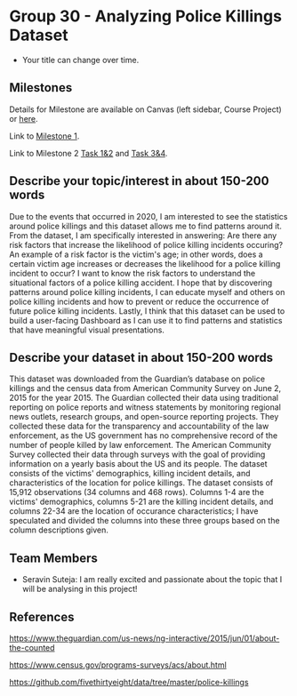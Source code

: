 # Group 30 - Analyzing Police Killings Dataset

- Your title can change over time.

## Milestones

Details for Milestone are available on Canvas (left sidebar, Course Project) or [here](https://firas.moosvi.com/courses/data301/project/milestone01.html).

Link to [Milestone 1](https://github.com/data301-2021-summer2/group30-project/blob/main/analysis/Seravin/milestone1.ipynb).

Link to Milestone 2 [Task 1&2](https://github.com/data301-2021-summer2/group30-project/blob/main/analysis/Seravin/Milestone2/Milestone2_task_1%262.ipynb) and [Task 3&4](https://github.com/data301-2021-summer2/group30-project/blob/main/analysis/Seravin/Milestone2/Milestone2_task_3%264.ipynb).

## Describe your topic/interest in about 150-200 words

Due to the events that occurred in 2020, I am interested to see the statistics around police killings and this dataset allows me to find patterns around it. From the dataset, I am specifically interested in answering: Are there any risk factors that increase the likelihood of  police killing incidents occuring? An example of a risk factor is the victim's age; in other words, does a certain victim age increases or decreases the likelihood for a police killing incident to occur? I want to know the risk factors to understand the situational factors of a police killing accident. I hope that by discovering patterns around police killing incidents, I can educate myself and others on police killing incidents and how to prevent or reduce the occurrence of future police killing incidents. Lastly, I think that this dataset can be used to build a user-facing Dashboard as I can use it to find patterns and statistics that have meaningful visual presentations.


## Describe your dataset in about 150-200 words

This dataset was downloaded from the Guardian’s database on police killings and the census data from American Community Survey on June 2, 2015 for the year 2015. The Guardian collected their data using traditional reporting on police reports and witness statements by monitoring regional news outlets, research groups, and open-source reporting projects. They collected these data for the transparency and accountability of the law enforcement, as the US government has no comprehensive record of the number of people killed by law enforcement. The American Community Survey collected their data through surveys with the goal of providing information on a yearly basis about the US and its people. The dataset consists of the victims' demographics, killing incident details, and characteristics of the location for police killings. The dataset consists of 15,912 observations (34 columns and 468 rows). Columns 1-4 are the victims' demographics, columns 5-21 are the killing incident details, and columns 22-34 are the location of occurance characteristics; I have speculated and divided the columns into these three groups based on the column descriptions given.

## Team Members

- Seravin Suteja: I am really excited and passionate about the topic that I will be analysing in this project!

## References
https://www.theguardian.com/us-news/ng-interactive/2015/jun/01/about-the-counted

https://www.census.gov/programs-surveys/acs/about.html

https://github.com/fivethirtyeight/data/tree/master/police-killings
